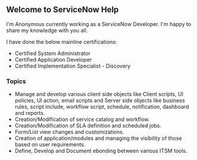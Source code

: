 ## Welcome to ServiceNow Help

I'm Anonymous currently working as a ServiceNow Developer. I'm happy to share my knowledge with you all.

I have done the below mainline certifications:
 - Certified System Administrator
 - Certified Application Developer
 - Certified Implementation Specialist - Discovery

 ### Topics
  - Manage and develop various client side objects like Client scripts, UI policies, UI action, email scripts and Server side objects like business rules, script include, workflow script, schedule, notification, dashboard and reports.
  - Creation/Modification of service catalog and workflow.
  - Creation/Modification of SLA definition and scheduled jobs.
  - Form/List view changes and customizations.
  - Creation of application/modules and managing the visibility of those based on user requirements.
  - Define, Develop and Document ebonding between various ITSM tools.









